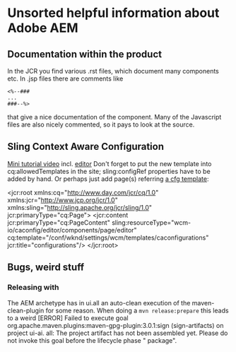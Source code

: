 # Unsorted helpful information about Adobe AEM

## Documentation within the product

In the JCR you find various .rst files, which document
many components etc. In .jsp files there are comments like

    <%--###
    ...
    ###--%>

that give a nice documentation of the component. Many of the Javascript files are also nicely commented, so it pays
to look at the source.

## Sling Context Aware Configuration

[Mini tutorial video](https://www.youtube.com/watch?v=0rlpPOxLyW4) incl. [editor](https://wcm.io/caconfig/editor/)
Don't forget to put the new template into cq:allowedTemplates in the site; sling:configRef properties have to be
added by hand. Or perhaps just add page(s) referring [a cfg template](https://wcm.io/caconfig/editor/usage.html):

<?xml version="1.0" encoding="UTF-8"?>
<jcr:root xmlns:cq="http://www.day.com/jcr/cq/1.0" xmlns:jcr="http://www.jcp.org/jcr/1.0"
xmlns:sling="http://sling.apache.org/jcr/sling/1.0"
jcr:primaryType="cq:Page">
<jcr:content jcr:primaryType="cq:PageContent" sling:resourceType="wcm-io/caconfig/editor/components/page/editor"
cq:template="/conf/wknd/settings/wcm/templates/caconfigurations" jcr:title="configurations"/>
</jcr:root>

## Bugs, weird stuff

### Releasing with

The AEM archetype has in ui.all an auto-clean execution of the maven-clean-plugin for some reason. When doing a
`mvn release:prepare` this leads to a weird
[ERROR] Failed to execute goal org.apache.maven.plugins:maven-gpg-plugin:3.0.1:sign (sign-artifacts) on project ui-ai.
all: The project artifact has not been assembled yet. Please do not invoke this goal before the lifecycle phase "
package". 
